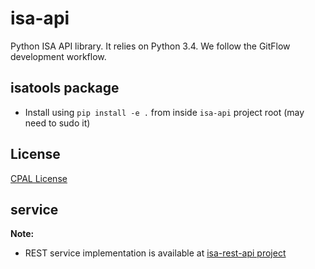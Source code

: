 # isa-api

Python ISA API library. It relies on Python 3.4. We follow the GitFlow development workflow.

## isatools package

* Install using `pip install -e .` from inside `isa-api` project root (may need to sudo it)

## License

[CPAL License](https://raw.githubusercontent.com/ISA-tools/isa-api/master/LICENSE.txt)

## service

**Note:**

* REST service implementation is available at [isa-rest-api project](https://github.com/ISA-tools/isa-rest-api)
